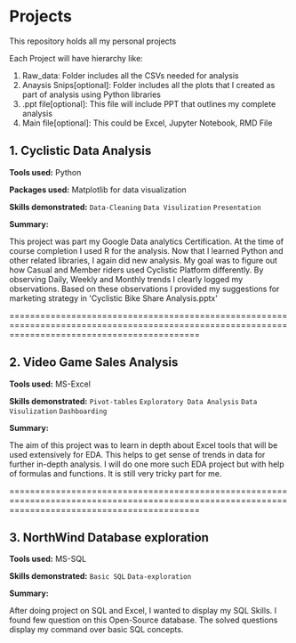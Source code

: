 # Projects
This repository holds all my personal projects

Each Project will have hierarchy like:
  1. Raw_data: Folder includes all the CSVs needed for analysis
  2. Anaysis Snips[optional]: Folder includes all the plots that I created as part of analysis using Python libraries
  3. .ppt file[optional]: This file will include PPT that outlines my complete analysis
  4. Main file[optional]: This could be Excel, Jupyter Notebook, RMD File
  
  
## 1. Cyclistic Data Analysis
  
**Tools used:** Python

**Packages used:** Matplotlib for data visualization

**Skills demonstrated:** `Data-Cleaning` `Data Visulization` `Presentation`

**Summary:**
  
This project was part my Google Data analytics Certification. At the time of course completion I used R for the analysis. Now that I learned Python and
other related libraries, I again did new analysis. My goal was to figure out how Casual and Member riders used Cyclistic Platform differently. By observing Daily, Weekly 
and Monthly trends I clearly logged my observations. Based on these observations I provided my suggestions for marketing strategy in 'Cyclistic Bike Share Analysis.pptx'
  
=================================================================================================================================================

## 2. Video Game Sales Analysis
  
**Tools used:** MS-Excel

**Skills demonstrated:** `Pivot-tables` `Exploratory Data Analysis` `Data Visulization` `Dashboarding`

**Summary:**
  
The aim of this project was to learn in depth about Excel tools that will be used extensively for EDA. This helps to get sense of trends in data for further 
in-depth analysis. I will do one more such EDA project but with help of formulas and functions. It is still very tricky part for me.

=================================================================================================================================================

## 3. NorthWind Database exploration
  
**Tools used:** MS-SQL

**Skills demonstrated:** `Basic SQL` `Data-exploration`

**Summary:**

After doing project on SQL and Excel, I wanted to display my SQL Skills. I found few question on this Open-Source database. The solved questions display
my command over basic SQL concepts.